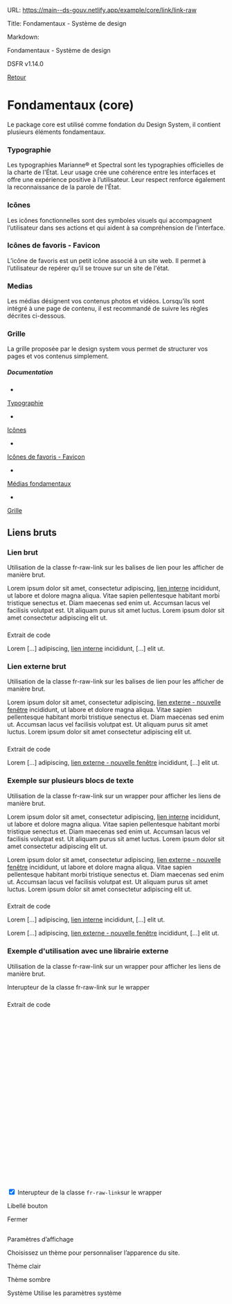 URL:
https://main--ds-gouv.netlify.app/example/core/link/link-raw

Title:
Fondamentaux - Système de design

Markdown:


Fondamentaux - Système de design


DSFR v1.14.0


[Retour](../)


# Fondamentaux (core)


Le package core est utilisé comme fondation du Design System, il contient plusieurs éléments fondamentaux.


### Typographie


Les typographies Marianne® et Spectral sont les typographies officielles de la charte de l'État. Leur usage crée une cohérence entre les interfaces et offre une expérience positive à l’utilisateur. Leur respect renforce également la reconnaissance de la parole de l’État.


### Icônes


Les icônes fonctionnelles sont des symboles visuels qui accompagnent l’utilisateur dans ses actions et qui aident à sa compréhension de l’interface.


### Icônes de favoris - Favicon


L’icône de favoris est un petit icône associé à un site web. Il permet à l’utilisateur de repérer qu’il se trouve sur un site de l'état.


### Medias


Les médias désignent vos contenus photos et vidéos. Lorsqu’ils sont intégré à une page de contenu, il est recommandé de suivre les règles décrites ci-dessous.


### Grille


La grille proposée par le design system vous permet de structurer vos pages et vos contenus simplement.


##### Documentation


-
[Typographie](https://www.systeme-de-design.gouv.fr/elements-d-interface/fondamentaux-de-l-identite-de-l-etat/typographie/)


-
[Icônes](https://www.systeme-de-design.gouv.fr/elements-d-interface/fondamentaux-techniques/icones)


-
[Icônes de favoris - Favicon](https://www.systeme-de-design.gouv.fr/elements-d-interface/fondamentaux-techniques/icone-de-favoris)


-
[Médias fondamentaux](https://www.systeme-de-design.gouv.fr/elements-d-interface/fondamentaux-techniques/medias)


-
[Grille](https://www.systeme-de-design.gouv.fr/elements-d-interface/fondamentaux-techniques/grille-et-points-de-rupture)


## Liens bruts


### Lien brut


Utilisation de la classe fr-raw-link sur les balises de lien pour les afficher de manière brut.


Lorem ipsum dolor sit amet, consectetur adipiscing, [lien interne](../) incididunt, ut labore et dolore magna aliqua. Vitae sapien pellentesque habitant morbi tristique senectus et. Diam maecenas sed enim ut. Accumsan lacus vel facilisis volutpat est. Ut aliquam purus sit amet luctus. Lorem ipsum dolor sit amet consectetur adipiscing elit ut.


###
Extrait de code


<p>Lorem [...] adipiscing, <a class="fr-raw-link" title="titre lien" href="../">lien interne</a> incididunt, [...] elit ut.</p>


### Lien externe brut


Utilisation de la classe fr-raw-link sur les balises de lien pour les afficher de manière brut.


Lorem ipsum dolor sit amet, consectetur adipiscing, [lien externe - nouvelle fenêtre](https://www.systeme-de-design.gouv.fr/) incididunt, ut labore et dolore magna aliqua. Vitae sapien pellentesque habitant morbi tristique senectus et. Diam maecenas sed enim ut. Accumsan lacus vel facilisis volutpat est. Ut aliquam purus sit amet luctus. Lorem ipsum dolor sit amet consectetur adipiscing elit ut.


###
Extrait de code


<p>Lorem [...] adipiscing, <a class="fr-raw-link" href="https://www.systeme-de-design.gouv.fr/" rel="noopener external" target="_blank" title="lien externe - nouvelle fenêtre">lien externe - nouvelle fenêtre</a> incididunt, [...] elit ut.</p>


### Exemple sur plusieurs blocs de texte


Utilisation de la classe fr-raw-link sur un wrapper pour afficher les liens de manière brut.


Lorem ipsum dolor sit amet, consectetur adipiscing, [lien interne](../) incididunt, ut labore et dolore magna aliqua. Vitae sapien pellentesque habitant morbi tristique senectus et. Diam maecenas sed enim ut. Accumsan lacus vel facilisis volutpat est. Ut aliquam purus sit amet luctus. Lorem ipsum dolor sit amet consectetur adipiscing elit ut.


Lorem ipsum dolor sit amet, consectetur adipiscing, [lien externe - nouvelle fenêtre](https://www.systeme-de-design.gouv.fr/) incididunt, ut labore et dolore magna aliqua. Vitae sapien pellentesque habitant morbi tristique senectus et. Diam maecenas sed enim ut. Accumsan lacus vel facilisis volutpat est. Ut aliquam purus sit amet luctus. Lorem ipsum dolor sit amet consectetur adipiscing elit ut.


###
Extrait de code


<div class="fr-raw-link">
<p>Lorem [...] adipiscing, <a title="titre lien" href="../">lien interne</a> incididunt, [...] elit ut.</p>
<p>Lorem [...] adipiscing, <a href="https://www.systeme-de-design.gouv.fr/" rel="noopener external" target="_blank" title="lien externe - nouvelle fenêtre">lien externe - nouvelle fenêtre</a> incididunt, [...] elit ut.</p>
</div>


### Exemple d'utilisation avec une librairie externe


Utilisation de la classe fr-raw-link sur un wrapper pour afficher les liens de manière brut.


Interupteur de la classe
fr-raw-link sur le wrapper


###
Extrait de code


<!-- Based on Leaflet Quick Start Guide [https://leafletjs.com/examples/quick-start/] -->
<link rel="stylesheet" href="https://unpkg.com/leaflet@1.9.4/dist/leaflet.css" integrity="sha256-p4NxAoJBhIIN+hmNHrzRCf9tD/miZyoHS5obTRR9BMY=" crossorigin="" />
<script
src="https://unpkg.com/leaflet@1.9.4/dist/leaflet.js"
integrity="sha256-20nQCchB9co0qIjJZRGuk2/Z9VM+kNiyxNV1lvTlZBo="
crossorigin=""
></script>
<div class="fr-raw-link">
<div id="map" class="map"></div>
<div class="fr-toggle">
<input type="checkbox" class="fr-toggle__input" id="fr-raw-link" checked aria-describedby="fr-raw-link-messages">
<label class="fr-toggle__label" for="fr-raw-link" data-fr-checked-label="Activé" data-fr-unchecked-label="Désactivé">Interupteur de la classe
<code class="fr-px-1w">fr-raw-link</code>sur le wrapper
</label>
<div class="fr-messages-group" id="fr-raw-link-messages" aria-live="polite">
</div>
</div>
</div>
<style>
.map {
height: 400px;
}

</style>
<script>
const map = L.map('map', {
center: [48.8588897, 2.320041],
zoom: 13,
});
const linkClass = 'fr-raw-link';

L.tileLayer('https://tile.openstreetmap.org/{z}/{x}/{y}.png', {
maxZoom: 19,
attribution:
'© <a href="http://www.openstreetmap.org/copyright" target="_blank">OpenStreetMap</a>',
}).addTo(map);

L.popup({ closeButton: false })
.setLatLng([48.8588897, 2.320041])
.setContent('20 avenue de Ségur 75007 Paris')
.openOn(map);

const toggle = document.getElementById(linkClass);
const wrapper = document.getElementById('map').parentNode;

toggle.addEventListener('change', function () {
if (this.checked) {
wrapper.classList.add(linkClass);
} else {
wrapper.classList.remove(linkClass);
}
});
</script>


Libellé bouton


Fermer


##
Paramètres d’affichage


Choisissez un thème pour personnaliser l’apparence du site.


Thème clair


Thème sombre


Système
Utilise les paramètres système
